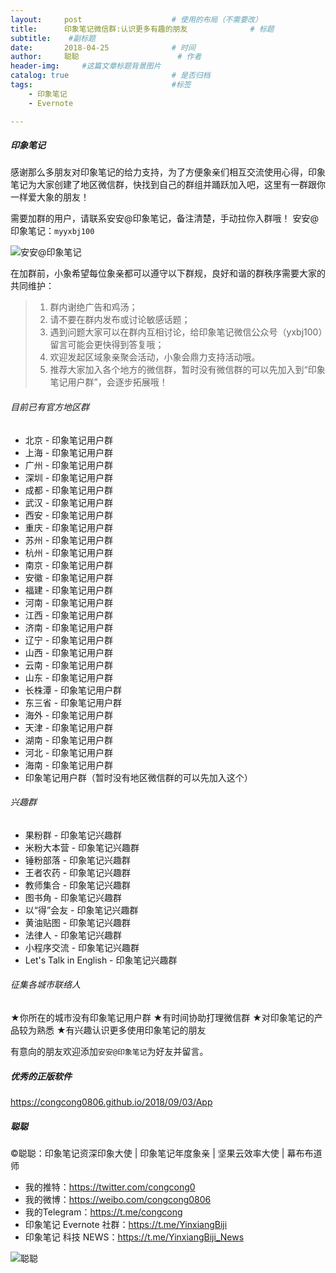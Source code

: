 ```yaml
---
layout:     post                    # 使用的布局（不需要改）
title:      印象笔记微信群:认识更多有趣的朋友              # 标题 
subtitle:    #副标题
date:       2018-04-25              # 时间
author:     聪聪                      # 作者
header-img:     #这篇文章标题背景图片
catalog: true                       # 是否归档
tags:                               #标签
    - 印象笔记
    - Evernote

---
```


##### 印象笔记

感谢那么多朋友对印象笔记的给力支持，为了方便象亲们相互交流使用心得，印象笔记为大家创建了地区微信群，快找到自己的群组并踊跃加入吧，这里有一群跟你一样爱大象的朋友！

需要加群的用户，请联系安安@印象笔记，备注清楚，手动拉你入群哦！
安安@印象笔记：`myyxbj100`

![安安@印象笔记](http://ww1.sinaimg.cn/large/9b84e6acgy1fuyntur68yj20pu0z8467.jpg)

在加群前，小象希望每位象亲都可以遵守以下群规，良好和谐的群秩序需要大家的共同维护：
> 1. 群内谢绝广告和鸡汤；
> 2. 请不要在群内发布或讨论敏感话题；
> 3. 遇到问题大家可以在群内互相讨论，给印象笔记微信公众号（yxbj100）留言可能会更快得到答复哦；
> 4. 欢迎发起区域象亲聚会活动，小象会鼎力支持活动哦。
> 5. 推荐大家加入各个地方的微信群，暂时没有微信群的可以先加入到“印象笔记用户群”，会逐步拓展哦！

###### 目前已有官方地区群
- 北京 - 印象笔记用户群
- 上海 - 印象笔记用户群
- 广州 - 印象笔记用户群
- 深圳 - 印象笔记用户群
- 成都 - 印象笔记用户群
- 武汉 - 印象笔记用户群
- 西安 - 印象笔记用户群
- 重庆 - 印象笔记用户群
- 苏州 - 印象笔记用户群
- 杭州 - 印象笔记用户群
- 南京 - 印象笔记用户群
- 安徽 - 印象笔记用户群
- 福建 - 印象笔记用户群
- 河南 - 印象笔记用户群
- 江西 - 印象笔记用户群
- 济南 - 印象笔记用户群
- 辽宁 - 印象笔记用户群
- 山西 - 印象笔记用户群
- 云南 - 印象笔记用户群
- 山东 - 印象笔记用户群
- 长株潭 - 印象笔记用户群
- 东三省 - 印象笔记用户群
- 海外 - 印象笔记用户群
- 天津 - 印象笔记用户群
- 湖南 - 印象笔记用户群
- 河北 - 印象笔记用户群
- 海南 - 印象笔记用户群
- 印象笔记用户群（暂时没有地区微信群的可以先加入这个）

###### 兴趣群
- 果粉群 - 印象笔记兴趣群
- 米粉大本营 - 印象笔记兴趣群
- 锤粉部落 - 印象笔记兴趣群
- 王者农药 - 印象笔记兴趣群
- 教师集合 - 印象笔记兴趣群
- 图书角 - 印象笔记兴趣群
- 以“得”会友 - 印象笔记兴趣群
- 黄油贴图 - 印象笔记兴趣群
- 法律人 - 印象笔记兴趣群
- 小程序交流 - 印象笔记兴趣群
- Let's Talk in English - 印象笔记兴趣群

###### 征集各城市联络人
★你所在的城市没有印象笔记用户群
★有时间协助打理微信群
★对印象笔记的产品较为熟悉
★有兴趣认识更多使用印象笔记的朋友

有意向的朋友欢迎添加`安安@印象笔记`为好友并留言。

##### 优秀的正版软件
<https://congcong0806.github.io/2018/09/03/App>

##### 聪聪
&copy;聪聪：印象笔记资深印象大使 | 印象笔记年度象亲 | 坚果云效率大使 | 幕布布道师

* 我的推特：<https://twitter.com/congcong0><br>
* 我的微博：<https://weibo.com/congcong0806><br>
* 我的Telegram：<https://t.me/congcong><br>
* 印象笔记 Evernote 社群：<https://t.me/YinxiangBiji><br>
* 印象笔记 科技 NEWS：<https://t.me/YinxiangBiji_News>

![聪聪](https://i.v2ex.co/3wc207g5.png)
